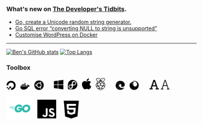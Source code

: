 ### What's new on [The Developer's Tidbits][tdt].

<!-- BLOG-POST-LIST:START -->
- [Go, create a Unicode random string generator.](http://devtidbits.com/2020/08/10/go-create-a-unicode-random-string-generator/)
- [Go SQL error “converting NULL to string is unsupported”](http://devtidbits.com/2020/08/03/go-sql-error-converting-null-to-string-is-unsupported/)
- [Customise WordPress on Docker](http://devtidbits.com/2019/11/02/customise-wordpress-on-docker/)
<!-- BLOG-POST-LIST:END -->

---

[![Ben's GitHub stats](https://github-readme-stats.vercel.app/api?username=bengarrett&count_private=true&show_icons=true&layout=compact&hide_title=true)](https://github.com/anuraghazra/github-readme-stats) [![Top Langs](https://github-readme-stats.vercel.app/api/top-langs/?username=bengarrett&layout=compact)](https://github.com/anuraghazra/github-readme-stats)

### Toolbox

[<img alt="Digital Ocean logo" title="I host with Digital Ocean" width="25px" src="https://raw.githubusercontent.com/bengarrett/bengarrett/master/svg/digital-ocean.svg" />][digitalocean] &nbsp;
[<img alt="Docker logo" titme="I host with Docker containers" width="25px" src="https://raw.githubusercontent.com/bengarrett/bengarrett/master/svg/docker.svg" />][docker] &nbsp;
[<img alt="Ubuntu logo" titme="I host on Ubuntu Server" width="25px" src="https://raw.githubusercontent.com/bengarrett/bengarrett/master/svg/ubuntu.svg" />][ubuntu] &nbsp; &nbsp; &nbsp;
[<img alt="Windows logo" titme="I use Windows 10 as my daily driver." width="25px" src="https://raw.githubusercontent.com/bengarrett/bengarrett/master/svg/windows.svg" />][windows] &nbsp;
[<img alt="Fedora logo" titme="I use Fedora Desktop as my secondary system." width="25px" src="https://raw.githubusercontent.com/bengarrett/bengarrett/master/svg/fedora.svg" />][fedora] &nbsp;
[<img alt="Apple logo" titme="I use macOS while mobile." width="25px" src="https://raw.githubusercontent.com/bengarrett/bengarrett/master/svg/apple.svg" />][apple] &nbsp;
[<img alt="Raspberry Pi logo" titme="I blog about the Raspberry Pi" width="25px" src="https://raw.githubusercontent.com/bengarrett/bengarrett/master/svg/raspberry-pi.svg" />][raspberry-pi] &nbsp; &nbsp; &nbsp;
[<img alt="Edge logo" titme="Edge is my primary browser" width="25px" src="https://raw.githubusercontent.com/bengarrett/bengarrett/master/svg/edge.svg" />][edge] &nbsp;
[<img alt="Firefox logo" titme="Firefox is my development browser" width="25px" src="https://raw.githubusercontent.com/bengarrett/bengarrett/master/svg/firefox.svg" />][firefox] &nbsp; &nbsp; &nbsp;
[<img alt="Font logo" titme="Cascadia Code is my font of choice" width="25px" src="https://raw.githubusercontent.com/bengarrett/bengarrett/master/svg/font_reg.svg" />][cascadia]
[<img alt="Font logo" titme="FiraCode is my alternate font" width="25px" src="https://raw.githubusercontent.com/bengarrett/bengarrett/master/svg/font.svg" />][fira]

[<img alt="Go logo" titme="Go is my language of choice" width="70px" src="https://raw.githubusercontent.com/bengarrett/bengarrett/master/svg/Go-Logo_Aqua.svg" />][go] &nbsp;
[<img alt="JS logo" titme="I develope in native JS" width="50px" src="https://raw.githubusercontent.com/bengarrett/bengarrett/master/svg/js.svg" />][js] &nbsp; &nbsp;
[<img alt="HTML5 logo" titme="I develope with HTML5" width="40px" src="https://raw.githubusercontent.com/bengarrett/bengarrett/master/svg/html5.svg" />][html]

[cascadia]: https://github.com/microsoft/cascadia-code
[digitalocean]: https://m.do.co/c/a9270bdb9e74
[docker]: https://www.docker.com
[edge]: https://www.microsoft.com/en-us/edge
[fedora]: https://getfedora.org
[fira]: https://github.com/tonsky/FiraCode
[firefox]: https://www.mozilla.org/en-US/firefox
[go]: https://go.dev/
[html]: https://developer.mozilla.org/en-US/docs/Web/html
[js]: https://developer.mozilla.org/en-US/docs/Web/javascript
[raspberry-pi]: https://www.raspberrypi.org
[tdt]: https://devtidbits.com
[ubuntu]: https://ubuntu.com/server
[windows]: https://www.microsoft.com/en-au/windows
[apple]: https://www.apple.com
